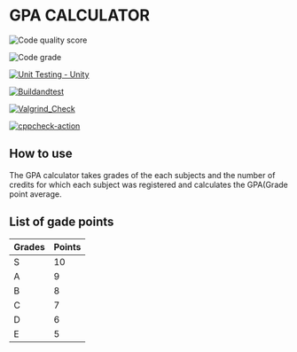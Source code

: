 # GPA CALCULATOR

![Code quality score](https://www.code-inspector.com/project/24981/score/svg)

![Code grade](https://www.code-inspector.com/project/24981/status/svg)

[![Unit Testing - Unity](https://github.com/BhavanSekar/MiniProject-LTTS/actions/workflows/UnitTesting.yml/badge.svg)](https://github.com/BhavanSekar/MiniProject-LTTS/actions/workflows/UnitTesting.yml)

[![Buildandtest](https://github.com/BhavanSekar/MiniProject-LTTS/actions/workflows/c-cpp.yml/badge.svg)](https://github.com/BhavanSekar/MiniProject-LTTS/actions/workflows/c-cpp.yml)

[![Valgrind_Check](https://github.com/BhavanSekar/MiniProject-LTTS/actions/workflows/ValgrindCheck.yml/badge.svg)](https://github.com/BhavanSekar/MiniProject-LTTS/actions/workflows/ValgrindCheck.yml)

[![cppcheck-action](https://github.com/BhavanSekar/MiniProject-LTTS/actions/workflows/cppcheck-action.yml/badge.svg)](https://github.com/BhavanSekar/MiniProject-LTTS/actions/workflows/cppcheck-action.yml)

## How to use

The GPA calculator takes grades of the each subjects and the number of credits for which each subject was registered and calculates the GPA(Grade point average.

## List of gade points

| Grades | Points  |
| -------| ------- | 
| S      |   10    |
| A      |    9    |
| B      |    8    |
| C      |    7    |
| D      |    6    |
| E      |    5    |



